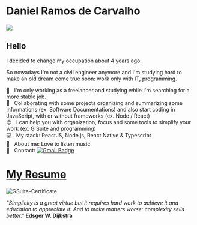 # Daniel Ramos de Carvalho

<img width="auto" src="https://github.com/danielramosbh74/danielramosbh74.github.io/blob/master/images/charts.png?raw=true">

<!-- ![json-profile](https://github.com/danielramosbh74/danielramosbh74.github.io/blob/master/images/json-profile-image.png?raw=true)
[![Github Badge](https://img.shields.io/badge/-Github-000?style=flat-square&logo=Github&logoColor=white&link=https://github.com/danielramosbh74)](https://github.com/danielramosbh74)
[![Gmail Badge](https://img.shields.io/badge/-Gmail-c14438?style=flat-square&logo=Gmail&logoColor=white&link=mailto:danielramosbh74@gmail.com)](mailto:danielramosbh74@gmail.com) -->

<!-- [![Linkedin Badge](https://img.shields.io/badge/-LinkedIn-blue?style=flat-square&logo=Linkedin&logoColor=white&link=https://https://www.linkedin.com/in/xxxxx/)](https://www.linkedin.com/in/xxxxx/)
[![Twitter Badge](https://img.shields.io/badge/-Twitter-1ca0f1?style=flat-square&labelColor=1ca0f1&logo=twitter&logoColor=white&link=https://https://twitter.com/xxxxx)](https://twitter.com/xxxxx)
[![Instagram Badge](https://img.shields.io/badge/-Instagram-C13584?style=flat-quare&labelColor=C13584&logo=instagram&logoColor=white&link=https://https://www.instagram.com/xxxxx/)](https://www.instagram.com/xxxxx/)
[![Email Badge](https://img.shields.io/badge/-Email-3ABFE6?style=flat-square&logo=minutemailer&logoColor=white&link=mailto:xxxxx)](mailto:xxxxx) -->

## Hello
I decided to change my occupation about 4 years ago.

So nowadays I'm not a civil engineer anymore and I'm studying hard to make an old dream come true soon: work only with IT, programming.

:rocket:  &nbsp; I'm only working as a freelancer and studying while I'm searching for a more stable job.
<br/> :purple_heart: &nbsp; Collaborating with some projects organizing and summarizing some informations (ex. Software Documentations) and also start coding in JavaScript, with or without frameworks (ex. Node / React)
<br/> :blush: &nbsp; I can help you with organization, focus and some tools to simplify your work (ex. G Suite and programming)
<br/> :computer: &nbsp; My stack: ReactJS, Node.js, React Native & Typescript
<br/> 💬  &nbsp; About me: Love to listen music.
<br/> :email: &nbsp; Contact: <!-- [![Linkedin Badge](https://img.shields.io/badge/-ThiagoMarinho-blue?style=flat-square&logo=Linkedin&logoColor=white&link=https://www.linkedin.com/in/tgmarinho/)](https://www.linkedin.com/in/tgmarinho/) 
| --> 
[![Gmail Badge](https://img.shields.io/badge/-danielramosbh74@gmail.com-c14438?style=flat-square&logo=Gmail&logoColor=white&link=mailto:danielramosbh74@gmail.com)](mailto:danielramosbh74@gmail.com)

# [My Resume](https://docs.google.com/document/d/1S96gmuiGEplLz-ZoijuSvP4_5_fxKZrvGu5EtwekRXk/edit?usp=sharing)

![GSuite-Certificate](https://github.com/danielramosbh74/danielramosbh74.github.io/blob/master/images/Certificado-G-Suite-Administration.png?raw=true)

_"Simplicity is a great virtue but it requires hard work to achieve it and education to appreciate it. And to make matters worse: complexity sells better."_
**Edsger W. Dijkstra**
